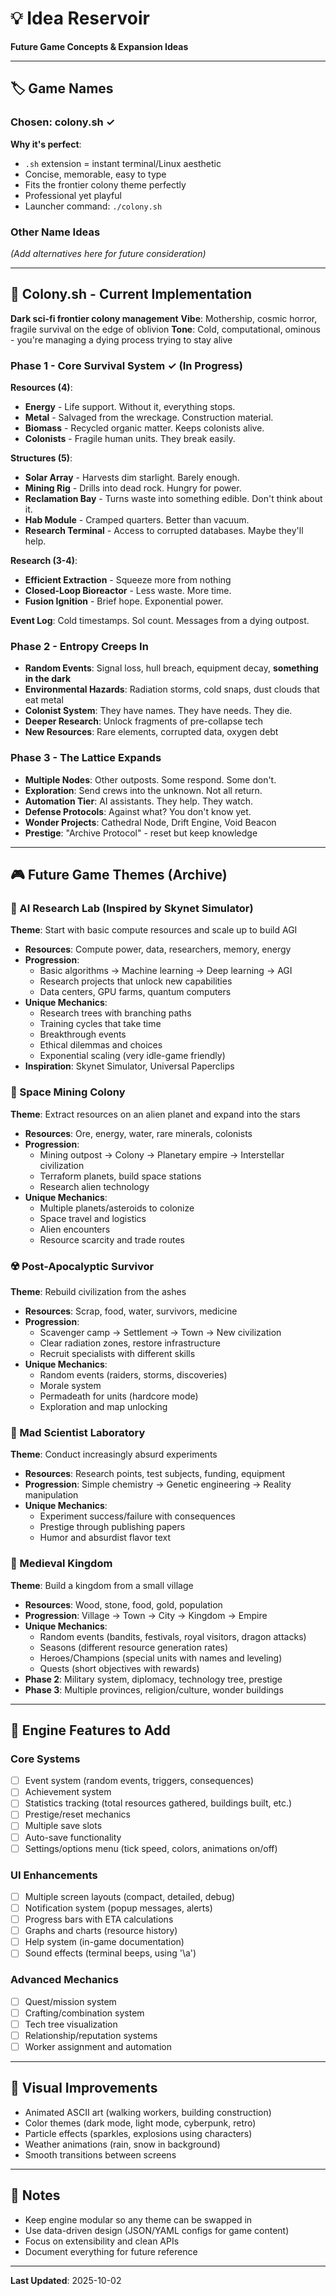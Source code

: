 # 💡 Idea Reservoir
**Future Game Concepts & Expansion Ideas**

---

## 🏷️ Game Names

### Chosen: **colony.sh** ✓
**Why it's perfect**:
- `.sh` extension = instant terminal/Linux aesthetic
- Concise, memorable, easy to type
- Fits the frontier colony theme perfectly
- Professional yet playful
- Launcher command: `./colony.sh`

### Other Name Ideas
*(Add alternatives here for future consideration)*

---

## 🚀 Colony.sh - Current Implementation
**Dark sci-fi frontier colony management**
**Vibe**: Mothership, cosmic horror, fragile survival on the edge of oblivion
**Tone**: Cold, computational, ominous - you're managing a dying process trying to stay alive

### Phase 1 - Core Survival System ✓ (In Progress)
**Resources (4)**:
- **Energy** - Life support. Without it, everything stops.
- **Metal** - Salvaged from the wreckage. Construction material.
- **Biomass** - Recycled organic matter. Keeps colonists alive.
- **Colonists** - Fragile human units. They break easily.

**Structures (5)**:
- **Solar Array** - Harvests dim starlight. Barely enough.
- **Mining Rig** - Drills into dead rock. Hungry for power.
- **Reclamation Bay** - Turns waste into something edible. Don't think about it.
- **Hab Module** - Cramped quarters. Better than vacuum.
- **Research Terminal** - Access to corrupted databases. Maybe they'll help.

**Research (3-4)**:
- **Efficient Extraction** - Squeeze more from nothing
- **Closed-Loop Bioreactor** - Less waste. More time.
- **Fusion Ignition** - Brief hope. Exponential power.

**Event Log**: Cold timestamps. Sol count. Messages from a dying outpost.

### Phase 2 - Entropy Creeps In
- **Random Events**: Signal loss, hull breach, equipment decay, **something in the dark**
- **Environmental Hazards**: Radiation storms, cold snaps, dust clouds that eat metal
- **Colonist System**: They have names. They have needs. They die.
- **Deeper Research**: Unlock fragments of pre-collapse tech
- **New Resources**: Rare elements, corrupted data, oxygen debt

### Phase 3 - The Lattice Expands
- **Multiple Nodes**: Other outposts. Some respond. Some don't.
- **Exploration**: Send crews into the unknown. Not all return.
- **Automation Tier**: AI assistants. They help. They watch.
- **Defense Protocols**: Against what? You don't know yet.
- **Wonder Projects**: Cathedral Node, Drift Engine, Void Beacon
- **Prestige**: "Archive Protocol" - reset but keep knowledge

---

## 🎮 Future Game Themes (Archive)

### 🤖 AI Research Lab (Inspired by Skynet Simulator)
**Theme**: Start with basic compute resources and scale up to build AGI
- **Resources**: Compute power, data, researchers, memory, energy
- **Progression**:
  - Basic algorithms → Machine learning → Deep learning → AGI
  - Research projects that unlock new capabilities
  - Data centers, GPU farms, quantum computers
- **Unique Mechanics**:
  - Research trees with branching paths
  - Training cycles that take time
  - Breakthrough events
  - Ethical dilemmas and choices
  - Exponential scaling (very idle-game friendly)
- **Inspiration**: Skynet Simulator, Universal Paperclips

### 🚀 Space Mining Colony
**Theme**: Extract resources on an alien planet and expand into the stars
- **Resources**: Ore, energy, water, rare minerals, colonists
- **Progression**:
  - Mining outpost → Colony → Planetary empire → Interstellar civilization
  - Terraform planets, build space stations
  - Research alien technology
- **Unique Mechanics**:
  - Multiple planets/asteroids to colonize
  - Space travel and logistics
  - Alien encounters
  - Resource scarcity and trade routes

### ☢️ Post-Apocalyptic Survivor
**Theme**: Rebuild civilization from the ashes
- **Resources**: Scrap, food, water, survivors, medicine
- **Progression**:
  - Scavenger camp → Settlement → Town → New civilization
  - Clear radiation zones, restore infrastructure
  - Recruit specialists with different skills
- **Unique Mechanics**:
  - Random events (raiders, storms, discoveries)
  - Morale system
  - Permadeath for units (hardcore mode)
  - Exploration and map unlocking

### 🧪 Mad Scientist Laboratory
**Theme**: Conduct increasingly absurd experiments
- **Resources**: Research points, test subjects, funding, equipment
- **Progression**: Simple chemistry → Genetic engineering → Reality manipulation
- **Unique Mechanics**:
  - Experiment success/failure with consequences
  - Prestige through publishing papers
  - Humor and absurdist flavor text

### 🏰 Medieval Kingdom
**Theme**: Build a kingdom from a small village
- **Resources**: Wood, stone, food, gold, population
- **Progression**: Village → Town → City → Kingdom → Empire
- **Unique Mechanics**:
  - Random events (bandits, festivals, royal visitors, dragon attacks)
  - Seasons (different resource generation rates)
  - Heroes/Champions (special units with names and leveling)
  - Quests (short objectives with rewards)
- **Phase 2**: Military system, diplomacy, technology tree, prestige
- **Phase 3**: Multiple provinces, religion/culture, wonder buildings

---

## 🔧 Engine Features to Add

### Core Systems
- [ ] Event system (random events, triggers, consequences)
- [ ] Achievement system
- [ ] Statistics tracking (total resources gathered, buildings built, etc.)
- [ ] Prestige/reset mechanics
- [ ] Multiple save slots
- [ ] Auto-save functionality
- [ ] Settings/options menu (tick speed, colors, animations on/off)

### UI Enhancements
- [ ] Multiple screen layouts (compact, detailed, debug)
- [ ] Notification system (popup messages, alerts)
- [ ] Progress bars with ETA calculations
- [ ] Graphs and charts (resource history)
- [ ] Help system (in-game documentation)
- [ ] Sound effects (terminal beeps, using '\a')

### Advanced Mechanics
- [ ] Quest/mission system
- [ ] Crafting/combination system
- [ ] Tech tree visualization
- [ ] Relationship/reputation systems
- [ ] Worker assignment and automation

---

## 🎨 Visual Improvements
- Animated ASCII art (walking workers, building construction)
- Color themes (dark mode, light mode, cyberpunk, retro)
- Particle effects (sparkles, explosions using characters)
- Weather animations (rain, snow in background)
- Smooth transitions between screens

---

## 📝 Notes
- Keep engine modular so any theme can be swapped in
- Use data-driven design (JSON/YAML configs for game content)
- Focus on extensibility and clean APIs
- Document everything for future reference

---

**Last Updated**: 2025-10-02
